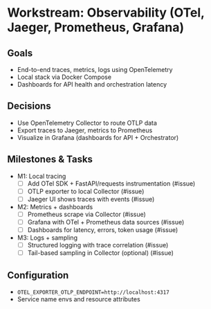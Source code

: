 # Workstream: Observability (OTel, Jaeger, Prometheus, Grafana)

## Goals
- End-to-end traces, metrics, logs using OpenTelemetry
- Local stack via Docker Compose
- Dashboards for API health and orchestration latency

## Decisions
- Use OpenTelemetry Collector to route OTLP data
- Export traces to Jaeger, metrics to Prometheus
- Visualize in Grafana (dashboards for API + Orchestrator)

## Milestones & Tasks
- M1: Local tracing
  - [ ] Add OTel SDK + FastAPI/requests instrumentation (#issue)
  - [ ] OTLP exporter to local Collector (#issue)
  - [ ] Jaeger UI shows traces with events (#issue)
- M2: Metrics + dashboards
  - [ ] Prometheus scrape via Collector (#issue)
  - [ ] Grafana with OTel + Prometheus data sources (#issue)
  - [ ] Dashboards for latency, errors, token usage (#issue)
- M3: Logs + sampling
  - [ ] Structured logging with trace correlation (#issue)
  - [ ] Tail-based sampling in Collector (optional) (#issue)

## Configuration
- `OTEL_EXPORTER_OTLP_ENDPOINT=http://localhost:4317`
- Service name envs and resource attributes
